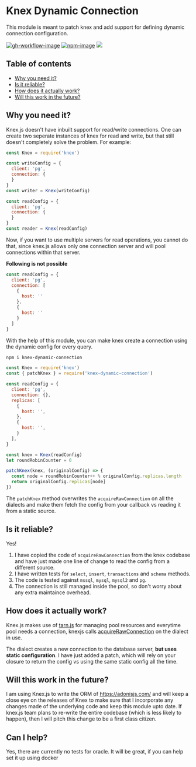# Knex Dynamic Connection

This module is meant to patch knex and add support for defining dynamic connection configuration.

[![gh-workflow-image]][gh-workflow-url] [![npm-image]][npm-url] ![](https://img.shields.io/badge/Typescript-294E80.svg?style=for-the-badge&logo=typescript)

<!-- START doctoc generated TOC please keep comment here to allow auto update -->
<!-- DON'T EDIT THIS SECTION, INSTEAD RE-RUN doctoc TO UPDATE -->
## Table of contents

- [Why you need it?](#why-you-need-it)
- [Is it reliable?](#is-it-reliable)
- [How does it actually work?](#how-does-it-actually-work)
- [Will this work in the future?](#will-this-work-in-the-future)

<!-- END doctoc generated TOC please keep comment here to allow auto update -->

## Why you need it?
Knex.js doesn't have inbuilt support for read/write connections. One can create two seperate instances of knex for read and write, but that still doesn't completely solve the problem. For example:

```js
const Knex = require('knex')

const writeConfig = {
  client: 'pg',
  connection: {
  }
}
const writer = Knex(writeConfig)

const readConfig = {
  client: 'pg',
  connection: {
  }
}
const reader = Knex(readConfig)
```

Now, if you want to use multiple servers for read operations, you cannot do that, since knex.js allows only one connection server and will pool connections within that server.

**Following is not possible**

```js
const readConfig = {
  client: 'pg',
  connection: [
    {
      host: ''
    },
    {
      host: ''
    }
  ]
}
```

With the help of this module, you can make knex create a connection using the dynamic config for every query.

```sh
npm i knex-dynamic-connection
```

```js
const Knex = require('knex')
const { patchKnex } = require('knex-dynamic-connection')

const readConfig = {
  client: 'pg',
  connection: {},
  replicas: [
    {
      host: '',
    },
    {
      host: '',
    }
  ],
}

const knex = Knex(readConfig)
let roundRobinCounter = 0

patchKnex(knex, (originalConfig) => {
  const node = roundRobinCounter++ % originalConfig.replicas.length
  return originalConfig.replicas[node]
})
```

The `patchKnex` method overwrites the `acquireRawConnection` on all the dialects and make them fetch the config from your callback vs reading it from a static source.

## Is it reliable?
Yes!

1. I have copied the code of `acquireRawConnection` from the knex codebase and have just made one line of change to read the config from a different source.
2. I have written tests for `select`, `insert`, `transactions` and `schema` methods.
3. The code is tested against `mssql`, `mysql`, `mysql2` and `pg`.
4. The connection is still managed inside the pool, so don't worry about any extra maintaince overhead.

## How does it actually work?
Knex.js makes use of [tarn.js](https://github.com/vincit/tarn.js/) for managing pool resources and everytime pool needs a connection, knexjs calls [acquireRawConnection](https://github.com/tgriesser/knex/blob/master/lib/client.js#L258) on the dialect in use.

The dialect creates a new connection to the database server, **but uses static configuration**. I have just added a patch, which will rely on your closure to return the config vs using the same static config all the time.

## Will this work in the future?
I am using Knex.js to write the ORM of https://adonisjs.com/ and will keep a close eye on the releases of Knex to make sure that I incorporate any changes made of the underlying code and keep this module upto date. If knex.js team plans to re-write the entire codebase (which is less likely to happen), then I will pitch this change to be a first class citizen.

## Can I help?
Yes, there are currently no tests for oracle. It will be great, if you can help set it up using docker

[gh-workflow-image]: https://img.shields.io/github/workflow/status/thetutlage/knex-dynamic-connection/test?style=for-the-badge
[gh-workflow-url]: https://github.com/thetutlage/knex-dynamic-connection/actions/workflows/test.yml "Github action"

[npm-image]: https://img.shields.io/npm/v/knex-dynamic-connection.svg?style=for-the-badge&logo=npm
[npm-url]: https://npmjs.org/package/knex-dynamic-connection "npm"

